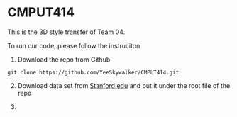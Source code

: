 # CMPUT414

This is the 3D style transfer of Team 04. 

To run our code, please follow the instruciton

1. Download the repo from Github
```
git clone https://github.com/YeeSkywalker/CMPUT414.git
```

2. Download data set from [Stanford.edu](https://shapenet.cs.stanford.edu/ericyi/shapenetcore_partanno_segmentation_benchmark_v0.zip) and put it under the root file of the repo

3. 